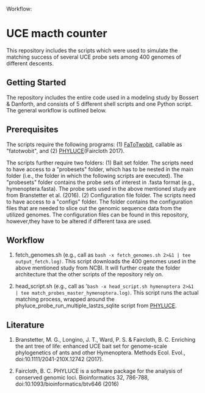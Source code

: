 


Workflow:



# UCE macth counter
This repository includes the scripts which were used to simulate the matching success of several UCE probe sets among 400 genomes of different descents.

## Getting Started
The repository includes the entire code used in a modeling study by Bossert & Danforth, and consists of 5 different shell scripts and one Python script. The general workflow is outlined below.

## Prerequisites
The scripts require the following programs: (1) [FaToTwobit](https://genome.ucsc.edu/goldenpath/help/blatSpec.html), callable as "fatotwobit", and (2) [PHYLUCE](https://github.com/faircloth-lab/phyluce)(Faircloth 2017).

The scripts further require two folders: (1) Bait set folder. The scripts need to have access to a "probesets" folder, which has to be nested in the main folder (i.e., the folder in which the following scripts are executed). The "probesets" folder contains the probe sets of interest in .fasta format (e.g., hymenoptera.fasta). The probe sets used in the above mentioned study are from Branstetter et al. (2016). (2) Configuration file folder. The scripts need to have access to a "configs" folder. The folder contains the configuration files that are needed to slice out the genomic sequence data from the utilized genomes. The configuration files can be found in this repository, however,they have to be altered if different taxa are used.

## Workflow 

1. fetch_genomes.sh (e.g., call as ```bash -x fetch_genomes.sh 2>&1 | tee output_fetch.log)```. This script downloads the 400 genomes used in the above mentioned study from NCBI. It will further create the folder architecture that the other scripts of the repository rely on.
   
2. head_script.sh (e.g., call as '```bash -x head_script.sh hymenoptera 2>&1 | tee match_probes_master_hymenoptera.log)```.
   This script runs the actual matching process, wrapped around the phyluce_probe_run_multiple_lastzs_sqlite script from
   [PHYLUCE](https://github.com/faircloth-lab/phyluce).
   
## Literature

1. Branstetter, M. G., Longino, J. T., Ward, P. S. & Faircloth, B. C. Enriching the ant tree of life: enhanced UCE bait set for genome-scale phylogenetics of ants and other Hymenoptera. Methods Ecol. Evol., doi:10.1111/2041-210X.12742 (2017).

2. Faircloth, B. C. PHYLUCE is a software package for the analysis of conserved genomic loci. Bioinformatics 32, 786-788, doi:10.1093/bioinformatics/btv646 (2016)
